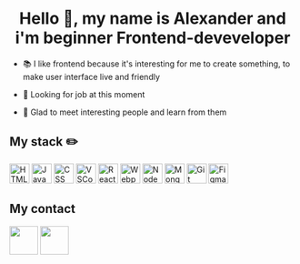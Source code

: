 <h1 align="center"> Hello 👋, my name is Alexander and i'm  beginner Frontend-deveveloper</h1> 

- 📚 I like frontend because it's interesting for me to create something, to make user interface live and friendly

 - 👷 Looking for job at this moment

 - 👯 Glad to meet interesting people and learn from them
  
  ## My stack ✏️
  <p>
  <img src="https://cdn.icon-icons.com/icons2/2107/PNG/512/file_type_html_icon_130541.png" alt="HTML" height="35">
  <img src="https://cdn.icon-icons.com/icons2/2108/PNG/512/javascript_icon_130900.png" alt="JavaScript" height="35">
  <img src="https://cdn.icon-icons.com/icons2/2107/PNG/512/file_type_css_icon_130661.png" alt="CSS" height="35">
  <img src="https://cdn.icon-icons.com/icons2/2699/PNG/512/visualstudio_code_logo_icon_170247.png" alt="VSCode" height="35">
  <img src="https://cdn.icon-icons.com/icons2/2108/PNG/512/react_icon_130845.png" alt="React" height="35">
  <img src="https://cdn.icon-icons.com/icons2/2415/PNG/512/webpack_original_logo_icon_146300.png" alt="Webpack" height="35">
  <img src="https://cdn.icon-icons.com/icons2/2107/PNG/512/file_type_node_icon_130301.png" alt="Node" height="35">
  <img src="https://cdn.icon-icons.com/icons2/2107/PNG/512/folder_type_mongodb_icon_129879.png" alt="MongoDB" height="35">
  <img src="https://cdn.icon-icons.com/icons2/2107/PNG/512/file_type_git_icon_130581.png" alt="Git" height="35">
  <img src="https://cdn.icon-icons.com/icons2/2699/PNG/512/figma_logo_icon_170157.png" alt="Figma" height="35">
 
 
 ## My contact
  [<img src="https://cdn.icon-icons.com/icons2/923/PNG/512/telegram_icon-icons.com_72055.png" height="50">](https://t.me/VisVies)
  [<img src="https://cdn.icon-icons.com/icons2/2631/PNG/512/gmail_new_logo_icon_159149.png" height="50">](mailto:artempudovkin@gmail.com)
